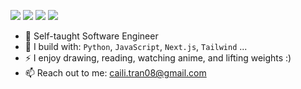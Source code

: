 [<img src="https://img.shields.io/badge/github-%2312100E.svg?&style=for-the-badge&logo=github&logoColor=white&color=black" />](https://github.com/CailiTran)
[<img src="https://img.shields.io/badge/gitlab-%2312100E.svg?&style=for-the-badge&logo=gitlab&logoColor=white&color=9b51e0" />](https://github.com/CailiTran)
[<img src="https://img.shields.io/badge/instagram-%2312100E.svg?&style=for-the-badge&logo=instagram&color=405DE6" />](https://instagram.com/caili_tn/) 
[<img src="https://img.shields.io/badge/linkedin-%230077B5.svg?&style=for-the-badge&logo=linkedin&logoColor=white" />](https://www.linkedin.com/in/cai-li-tran-2020b922b/)

- 🏢 Self-taught Software Engineer
- 🧰 I build with: `Python`, `JavaScript`, `Next.js`, `Tailwind` ...
- ⚡ I enjoy drawing, reading, watching anime, and lifting weights :)
- 📫 Reach out to me: caili.tran08@gmail.com
